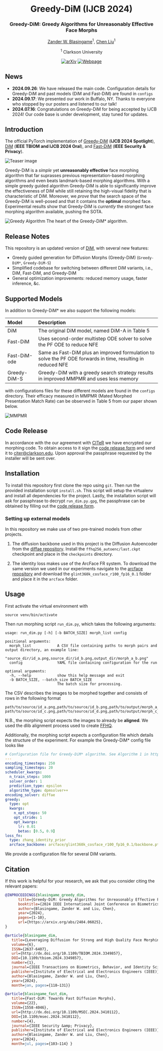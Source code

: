 <div align="center">
<h1> Greedy-DiM (IJCB 2024) </h1>
<h3> Greedy-DiM: Greedy Algorithms for Unreasonably Effective Face Morphs </h3>

[Zander W. Blasingame](https://zblasingame.github.io/)<sup>1</sup>, [Chen Liu](https://camel.clarkson.edu/members.html)<sup>1</sup>

<sup>1</sup> Clarkson University

[![arXiv](https://img.shields.io/badge/arXiv-<2404.06025>-green.svg)](https://arxiv.org/abs/2404.06025)
[![Webpage](https://img.shields.io/badge/webpage-zblasingame.github.io/Greedy-DiM/-blue.svg)](https://zblasingame.github.io/Greedy-DiM/)
</div>

## News
- **2024.09.26**: We have released the main code. Configuration details for Greedy-DiM and past models (DiM and Fast-DiM) are found in `configs`
- **2024.09.17**: We presented our work in Buffalo, NY. Thanks to everyone who stopped by our posters and listened to our talk!
- **2024.07.16**: Congratulations on Greedy-DiM for being accepted by IJCB 2024! Our code base is under development, stay tuned for updates.

## Introduction

The official PyTorch implementation of [Greedy-DiM](https://arxiv.org/abs/2404.06025) (**IJCB 2024 Spotlight**), [DiM](https://ieeexplore.ieee.org/document/10381591) (**IEEE TBIOM and IJCB 2024 Oral**), and [Fast-DiM](https://ieeexplore.ieee.org/document/10569993) (**IEEE Security \& Privacy**).

![Teaser image](./docs/assets/greedy_dim_morph_comp.png)

Greedy-DiM is a *simple* yet **unreasonably effective** face morphing algorithm that far suprasses previous representation-based morphing algorithms and even beats landmark-based morphing algorithms.
With a simple greedy guided algorithm Greedy-DiM is able to significantly improve the effectiveness of DiM while still retaining the high-visual fidelity that is characteristic of DiM.
Moreover, we *prove* that the search space of the Greedy-DiM is well-posed and that it contains the **optimal** morphed face.
Experimental results show that Greedy-DiM is *currently* the strongest face morphing algorithm available, pushing the SOTA.

![Greedy Algorithm](./docs/assets/greedy_dim_star.png)
The heart of the Greedy-DiM* algorithm.


## Release Notes
This repository is an updated version of [DiM](https://github.com/zblasingame/DiM/), with several new features:

* Greedy guided generation for Diffusion Morphs (Greedy-DiM) (`Greedy-DiM*`, `Greedy-DiM-S`)
* Simplified codebase for switching between different DiM variants, i.e., DiM, Fast-DiM, and Greedy-DiM
* General optimization improvements: reduced memory usage, faster inference, &c.

## Supported Models
In addition to Greedy-DiM* we also support the following models:

| Model         | Description                       |
| :---------    | :------------                     |
| DiM           | The original DiM model, named DiM-A in Table 5 |
| Fast-DiM      | Uses second-order multistep ODE solver to solve the PF ODE to reduce NFE |
| Fast-DiM-ode  | Same as Fast-DiM plus an improved formulation to solve the PF ODE forwards in time, resulting in reduced NFE |
| Greedy-DiM-S  | Greedy-DiM with a greedy search strategy results in improved MMPMR and uses less memory |

with configurations files for these different models are found in the `configs` directory.
Their efficacy measured in MMPMR (Mated Morphed Presentation Match Rate) can be observed in Table 5 from our paper shown below.

![MMPMR](./docs/assets/greedy_dim_mmpmr.png)


## Code Release
In accordance with the our agreement with [CITeR](https://citer.clarkson.edu/) we have encrypted our morphing code.
To obtain access to it sign the [code release form](CITeR_SoftwareReleaseAgreeement.docx) and send it to [citer@clarkson.edu](mailto:citer@clarkson.edu?subject=[GitHub]%20DiM%20Source%20Code%20Request).
Upon approval the passphrase requested by the installer will be sent over.

## Installation
To install this repository first clone the repo using `git`.
Then run the provided installation script `install.sh`.
This script will setup the virtualenv and install all dependencies for the project.
Lastly, the installation script will ask for passphrase to decrypt `run_dim.py.gpg`, the passphrase can be obtained by filling out the [code release form](CITeR_SoftwareReleaseAgreeement.docx).

### Setting up external models
In this repository we make use of two pre-trained models from other projects.

1. The diffusion backbone used in this project is the Diffusion Autoencoder from the [diffae repository](https://github.com/phizaz/diffae).
Install the `ffhq256_autoenc/last.ckpt` checkpoint and place in the `checkpoints` directory.

2. The identity loss makes use of the ArcFace FR system. To download the same version we used in our experiments navigate to the [arcface repository](https://github.com/deepinsight/insightface/tree/master/recognition/arcface_torch) and download the `glint360k_cosface_r100_fp16_0.1` folder and place it in the `arcface` folder.

## Usage
First activate the virtual environment with
```
source venv/bin/activate
```

Then run morphing script `run_dim.py`, which takes the following arguments:
```
usage: run_dim.py [-h] [-b BATCH_SIZE] morph_list config

positional arguments:
  morph_list            A CSV file containing paths to morph pairs and output directory, an example line:
                        "source_dir/id_a.png,source_dir/id_b.png,output_dir/morph_a_b.png"
  config                YAML file containing configuration for the run

optional arguments:
  -h, --help            show this help message and exit
  -b BATCH_SIZE, --batch_size BATCH_SIZE
                        The batch size for processing.
```

The CSV describes the images to be morphed together and consists of rows in the following format
```csv
path/to/source/id_a.png,path/to/source/id_b.png,path/to/output/morph_a_b.png
path/to/source/id_c.png,path/to/source/id_d.png,path/to/output/morph_c_d.png
```
N.B., the morphing script expects the images to already be **aligned**. We used the dlib alignment process used to create [FFHQ](https://github.com/NVlabs/ffhq-dataset).

Additionally, the morphing script expects a configuration file which details the structure of the experiment. For example the Greedy-DiM* config file looks like
```yaml
# Configuration file for Greedy-DiM* algorithm. See Algorithm 1 in https://arxiv.org/abs/2404.06025
---
encoding_timesteps: 250
sampling_timesteps: 20
scheduler_kwargs:
  n_train_steps: 1000
  solver_order: 1
  prediction_type: epsilon
  algorithm_type: dpmsolver++
encoding_solver: diffae
greedy:
  type: opt
  kwargs:
    n_opt_steps: 50
    opt_stride: 1
    opt_kwargs:
      lr: 0.01
      betas: [0.5, 0.9]
loss_fn:
  type: zhang_identity_prior
  arcface_backbone: arcface/glint360k_cosface_r100_fp16_0.1/backbone.pth
```

We provide a configuration file for several DiM variants.

## Citation
If this work is helpful for your research, we ask that you consider citing the relevant papers:

```bibtex
@INPROCEEDINGS{blasingame_greedy_dim,
      title={Greedy-DiM: Greedy Algorithms for Unreasonably Effective Face Morphs},
      booktitle={2024 IEEE International Joint Conference on Biometrics (IJCB)}, 
      author={Blasingame, Zander W. and Liu, Chen},
      year={2024},
      pages={1-10},
      url={https://arxiv.org/abs/2404.06025}, 
}

@article{blasingame_dim,
   title={Leveraging Diffusion for Strong and High Quality Face Morphing Attacks},
   volume={6},
   ISSN={2637-6407},
   url={http://dx.doi.org/10.1109/TBIOM.2024.3349857},
   DOI={10.1109/tbiom.2024.3349857},
   number={1},
   journal={IEEE Transactions on Biometrics, Behavior, and Identity Science},
   publisher={Institute of Electrical and Electronics Engineers (IEEE)},
   author={Blasingame, Zander W. and Liu, Chen},
   year={2024},
   month=jan, pages={118–131}}

@article{blasingame_fast_dim,
   title={Fast-DiM: Towards Fast Diffusion Morphs},
   volume={22},
   ISSN={1558-4046},
   url={http://dx.doi.org/10.1109/MSEC.2024.3410112},
   DOI={10.1109/msec.2024.3410112},
   number={4},
   journal={IEEE Security &amp; Privacy},
   publisher={Institute of Electrical and Electronics Engineers (IEEE)},
   author={Blasingame, Zander W. and Liu, Chen},
   year={2024},
   month=jul, pages={103–114} }
```
